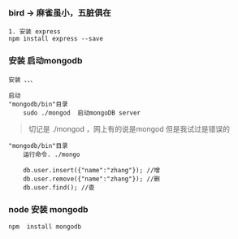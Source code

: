 ### bird -> 麻雀虽小，五脏俱在

	1. 安装 express
	npm install express --save
	
### 安装 启动mongodb
	
	安装 、、、
	
	启动
	"mongodb/bin"目录
		sudo ./mongod  启动mongoDB server

> 切记是 ./mongod ，网上有的说是mongod 但是我试过是错误的
		
	"mongodb/bin"目录
		运行命令. ./mongo 
		
		db.user.insert({"name":"zhang"}); //增
		db.user.remove({"name":"zhang"}); //删
		db.user.find(); //查
		
### node 安装 mongodb
	
	npm  install mongodb
	
